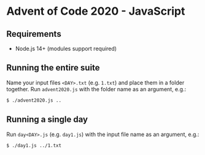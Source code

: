 # Advent of Code 2020 - JavaScript

## Requirements

* Node.js 14+ (modules support required)

## Running the entire suite

Name your input files `<DAY>.txt` (e.g. `1.txt`) and place them in a folder together. Run `advent2020.js` with the folder name as an argument, e.g.:

```sh
$ ./advent2020.js ..
```

## Running a single day

Run `day<DAY>.js` (e.g. `day1.js`) with the input file name as an argument, e.g.:

```sh
$ ./day1.js ../1.txt
```